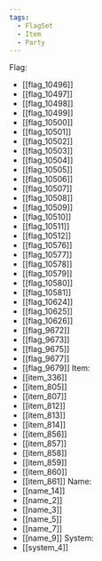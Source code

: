 ```yaml
---
tags:
  - FlagSet
  - Item
  - Party
---
```

Flag:
- [[flag_10496]]
- [[flag_10497]]
- [[flag_10498]]
- [[flag_10499]]
- [[flag_10500]]
- [[flag_10501]]
- [[flag_10502]]
- [[flag_10503]]
- [[flag_10504]]
- [[flag_10505]]
- [[flag_10506]]
- [[flag_10507]]
- [[flag_10508]]
- [[flag_10509]]
- [[flag_10510]]
- [[flag_10511]]
- [[flag_10512]]
- [[flag_10576]]
- [[flag_10577]]
- [[flag_10578]]
- [[flag_10579]]
- [[flag_10580]]
- [[flag_10581]]
- [[flag_10624]]
- [[flag_10625]]
- [[flag_10626]]
- [[flag_9672]]
- [[flag_9673]]
- [[flag_9675]]
- [[flag_9677]]
- [[flag_9679]]
Item:
- [[item_336]]
- [[item_805]]
- [[item_807]]
- [[item_812]]
- [[item_813]]
- [[item_814]]
- [[item_856]]
- [[item_857]]
- [[item_858]]
- [[item_859]]
- [[item_860]]
- [[item_861]]
Name:
- [[name_14]]
- [[name_2]]
- [[name_3]]
- [[name_5]]
- [[name_7]]
- [[name_9]]
System:
- [[system_4]]
